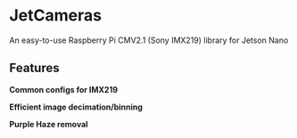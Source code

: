 # JetCameras

An easy-to-use Raspberry Pi CMV2.1 (Sony IMX219) library for Jetson Nano



## Features

__Common configs for IMX219__

__Efficient image decimation/binning__

__Purple Haze removal__